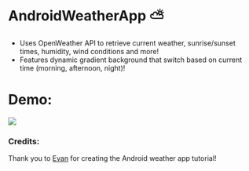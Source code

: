 # AndroidWeatherApp :partly_sunny:
- Uses OpenWeather API to retrieve current weather, sunrise/sunset times, humidity, wind conditions and more! 
- Features dynamic gradient background that switch based on current time (morning, afternoon, night)!

# Demo: 
![](https://media.discordapp.net/attachments/701277128951595032/789200420466589716/ezgif-7-b0c5831aa07f.gif)
###  Credits: 
Thank you to [Evan](https://twitter.com/evanemran) for creating the Android weather app tutorial!
